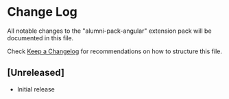 # Change Log

All notable changes to the "alumni-pack-angular" extension pack will be documented in this file.

Check [Keep a Changelog](http://keepachangelog.com/) for recommendations on how to structure this file.

## [Unreleased]

- Initial release
